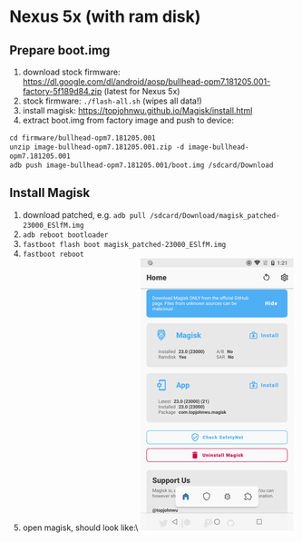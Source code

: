 Nexus 5x (with ram disk)
========================

## Prepare boot.img
1. download stock firmware: https://dl.google.com/dl/android/aosp/bullhead-opm7.181205.001-factory-5f189d84.zip (latest for Nexus 5x)
1. stock firmware: `./flash-all.sh` (wipes all data!)
1. install magisk: https://topjohnwu.github.io/Magisk/install.html
1. extract boot.img from factory image and push to device:

```
cd firmware/bullhead-opm7.181205.001
unzip image-bullhead-opm7.181205.001.zip -d image-bullhead-opm7.181205.001
adb push image-bullhead-opm7.181205.001/boot.img /sdcard/Download
```

## Install Magisk
1. download patched, e.g. `adb pull /sdcard/Download/magisk_patched-23000_ESlfM.img`
1. `adb reboot bootloader`
1. `fastboot flash boot magisk_patched-23000_ESlfM.img`
1. `fastboot reboot`
1. open magisk, should look like:\ ![screenshot](magisk.png)
